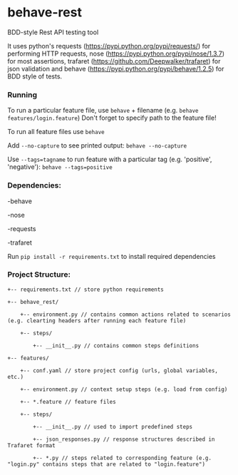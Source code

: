 # behave-rest
BDD-style Rest API testing tool

It uses python's requests (https://pypi.python.org/pypi/requests/) for performing HTTP requests, nose (https://pypi.python.org/pypi/nose/1.3.7) for most assertions, trafaret (https://github.com/Deepwalker/trafaret) for json validation and behave (https://pypi.python.org/pypi/behave/1.2.5) for BDD style of tests.


### Running

To run a particular feature file, use `behave` + filename (e.g. `behave features/login.feature`) Don't forget to specify path to the feature file!

To run all feature files use `behave`

Add `--no-capture` to see printed output: `behave --no-capture`

Use `--tags=tagname` to run feature with a particular tag (e.g. 'positive', 'negative'): `behave --tags=positive`


### Dependencies:

-behave

-nose

-requests

-trafaret


Run `pip install -r requirements.txt` to install required dependencies


### Project Structure:

```
+-- requirements.txt // store python requirements

+-- behave_rest/
    
    +-- environment.py // contains common actions related to scenarios (e.g. clearting headers after running each feature file)

    +-- steps/

        +-- __init__.py // contains common steps definitions

+-- features/

    +-- conf.yaml // store project config (urls, global variables, etc.)

    +-- environment.py // context setup steps (e.g. load from config)

    +-- *.feature // feature files

    +-- steps/

        +-- __init__.py // used to import predefined steps

        +-- json_responses.py // response structures described in Trafaret format

        +-- *.py // steps related to corresponding feature (e.g. "login.py" contains steps that are related to "login.feature")  
        
```
